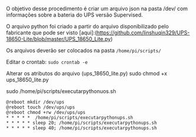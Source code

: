O objetivo desse procedimento é criar um arquivo json na pasta /dev/ com informações sobre a bateria do UPS versão Supervised.

O arquivo python foi criado a partir do arquivo disponibilizado pelo fabricante que pode ser visto [aqui]:(https://github.com/linshuqin329/UPS-18650-Lite/blob/master/UPS_18650_Lite.py)


Os arquivos deverão ser colocados na pasta `/home/pi/scripts/`

Editar o crontab: `sudo crontab -e`

Alterar os atributos do arquivo (ups_18650_lite.py)
sudo chmod +x ups_18650_lite.py

sudo /home/pi/scripts/executarpythonuos.sh

	@reboot mkdir /dev/ups
	@reboot touch /dev/ups/ups
	@reboot chmod +rw /dev/ups/ups
	* * * * *  /home/pi/scripts/executarpythonups.sh
	* * * * * sleep 20; /home/pi/scripts/executarpythonups.sh
	* * * * * sleep 40; /home/pi/scripts/executarpythonups.sh










